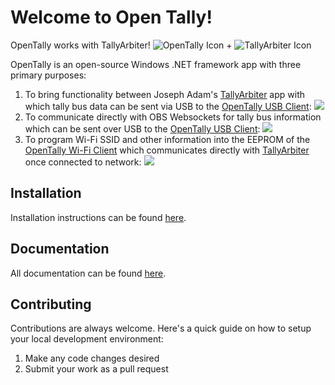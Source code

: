 
# Welcome to Open Tally!
OpenTally works with TallyArbiter!
![OpenTally Icon](https://git.visnovsky.us/Matt/open-tally/-/raw/master/icons/Icon-02.png) + ![TallyArbiter Icon](https://github.com/josephdadams/TallyArbiter/blob/master/UI/src/assets/icons/icon-96x96.png?raw=true)

OpenTally is an open-source Windows .NET framework app with three primary purposes: 

 1. To bring functionality between Joseph Adam's [TallyArbiter](https://github.com/josephdadams/TallyArbiter/) app with which tally bus data can be sent via USB to the [OpenTally USB Client]():
	[![](https://mermaid.ink/img/eyJjb2RlIjoiXHRncmFwaCBMUlxuXHRBKChPcGVuVGFsbHkpKSAtLSBVU0IgLS0-IEJbT3BlblRhbGx5IFdpLUZpIENsaWVudF0gLS0gVVNCIC0tPiBBXG5cdEIgLS4gV2lGaSAuLT4gQyhUYWxseUFyYml0ZXIpLS4gV2lGaSAuLT4gQiIsIm1lcm1haWQiOnsidGhlbWUiOiJkZWZhdWx0In0sInVwZGF0ZUVkaXRvciI6dHJ1ZSwiYXV0b1N5bmMiOnRydWUsInVwZGF0ZURpYWdyYW0iOmZhbHNlfQ)](https://mermaid-js.github.io/mermaid-live-editor/edit#eyJjb2RlIjoiXHRncmFwaCBMUlxuXHRBKChPcGVuVGFsbHkpKSAtLSBVU0IgLS0-IEJbT3BlblRhbGx5IFdpLUZpIENsaWVudF0gLS0gVVNCIC0tPiBBXG5cdEIgLS4gV2lGaSAuLT4gQyhUYWxseUFyYml0ZXIpLS4gV2lGaSAuLT4gQiIsIm1lcm1haWQiOiJ7XG4gIFwidGhlbWVcIjogXCJkZWZhdWx0XCJcbn0iLCJ1cGRhdGVFZGl0b3IiOnRydWUsImF1dG9TeW5jIjp0cnVlLCJ1cGRhdGVEaWFncmFtIjpmYWxzZX0)
2. To communicate directly with OBS Websockets for tally bus information which can be sent over USB to the [OpenTally USB Client]():
	[![](https://mermaid.ink/img/eyJjb2RlIjoiZ3JhcGggTFJcbkEoT0JTKSAtLSBPQlMgV2Vic29ja2V0cyAtLT4gQigoT3BlblRhbGx5KSkgLS0gVVNCIC0tPiBDW09wZW5UYWxseSBVU0IgQ2xpZW50XSIsIm1lcm1haWQiOnsidGhlbWUiOiJkZWZhdWx0In0sInVwZGF0ZUVkaXRvciI6ZmFsc2UsImF1dG9TeW5jIjp0cnVlLCJ1cGRhdGVEaWFncmFtIjpmYWxzZX0)](https://mermaid-js.github.io/mermaid-live-editor/edit#eyJjb2RlIjoiZ3JhcGggTFJcbkEoT0JTKSAtLSBPQlMgV2Vic29ja2V0cyAtLT4gQigoT3BlblRhbGx5KSkgLS0gVVNCIC0tPiBDW09wZW5UYWxseSBVU0IgQ2xpZW50XSIsIm1lcm1haWQiOiJ7XG4gIFwidGhlbWVcIjogXCJkZWZhdWx0XCJcbn0iLCJ1cGRhdGVFZGl0b3IiOmZhbHNlLCJhdXRvU3luYyI6dHJ1ZSwidXBkYXRlRGlhZ3JhbSI6ZmFsc2V9)
3. To program Wi-Fi SSID and other information into the EEPROM of the [OpenTally Wi-Fi Client]() which communicates directly with [TallyArbiter](https://github.com/josephdadams/TallyArbiter/) once connected to network:
	[![](https://mermaid.ink/img/eyJjb2RlIjoiZ3JhcGggTFJcbkEoKE9wZW5UYWxseSkpIC0tIFVTQiAtLT4gQltPcGVuVGFsbHkgV2ktRmkgQ2xpZW50XSAtLSBVU0IgLS0-IEFcbkIgLS4gV2lGaSAuLT4gQyhUYWxseUFyYml0ZXIpLS4gV2lGaSAuLT4gQiIsIm1lcm1haWQiOnsidGhlbWUiOiJkZWZhdWx0In0sInVwZGF0ZUVkaXRvciI6ZmFsc2UsImF1dG9TeW5jIjp0cnVlLCJ1cGRhdGVEaWFncmFtIjpmYWxzZX0)](https://mermaid-js.github.io/mermaid-live-editor/edit#eyJjb2RlIjoiZ3JhcGggTFJcbkEoKE9wZW5UYWxseSkpIC0tIFVTQiAtLT4gQltPcGVuVGFsbHkgV2ktRmkgQ2xpZW50XSAtLSBVU0IgLS0-IEFcbkIgLS4gV2lGaSAuLT4gQyhUYWxseUFyYml0ZXIpLS4gV2lGaSAuLT4gQiIsIm1lcm1haWQiOiJ7XG4gIFwidGhlbWVcIjogXCJkZWZhdWx0XCJcbn0iLCJ1cGRhdGVFZGl0b3IiOmZhbHNlLCJhdXRvU3luYyI6dHJ1ZSwidXBkYXRlRGlhZ3JhbSI6ZmFsc2V9)
## Installation
Installation instructions can be found [here](https://www.opentally.org/installation).

## Documentation
All documentation can be found [here](https://mattv8.github.io/open-tally/).

## Contributing
Contributions are always welcome. Here's a quick guide on how to setup your local development environment:
1. Make any code changes desired
2. Submit your work as a pull request
